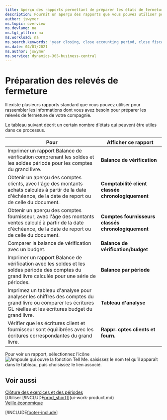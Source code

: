 ```yaml
---
title: Aperçu des rapports permettant de préparer les états de fermeture | Microsoft Docs
description: Fournit un aperçu des rapports que vous pouvez utiliser pour rassembler des informations pour préparer les états de fermeture de votre compagnie à la fin de l'exercice financier.
author: jswymer
ms.topic: overview
ms.devlang: na
ms.tgt_pltfrm: na
ms.workload: na
ms.search.keywords: 'year closing, close accounting period, close fiscal year, aging, creditor payments, vendor payments, assets, liabilities, equity, analysis, reporting, financial report, business intelligence, BI, Power Bi, KPI'
ms.date: 04/01/2021
ms.author: jswymer
ms.service: dynamics-365-business-central
---
```

# Préparation des relevés de fermeture
Il existe plusieurs rapports standard que vous pouvez utiliser pour rassembler les informations dont vous avez besoin pour préparer les relevés de fermeture de votre compagnie.

Le tableau suivant décrit un certain nombre d'états qui peuvent être utiles dans ce processus.  

| Pour | Afficher ce rapport |
| --- | --- |
| Imprimer un rapport Balance de vérification comprenant les soldes et les soldes période pour les comptes du grand livre. |**Balance de vérification** |
| Obtenir un aperçu des comptes clients, avec l'âge des montants achats calculés à partir de la date d'échéance, de la date de report ou de celle du document. |**Comptabilité client classée chronologiquement** |
| Obtenir un aperçu des comptes fournisseur, avec l'âge des montants ventes calculé à partir de la date d'échéance, de la date de report ou de celle du document. |**Comptes fournisseurs classés chronologiquement** |
| Comparer la balance de vérification avec un budget. |**Balance de vérification/budget** |
| Imprimer un rapport Balance de vérification avec les soldes et les soldes période des comptes du grand livre calculés pour une série de périodes. |**Balance par période** |
| Imprimez un tableau d'analyse pour analyser les chiffres des comptes du grand livre ou comparer les écritures GL réelles et les écritures budget du grand livre. |**Tableau d'analyse** |
| Vérifier que les écritures client et fournisseur sont équilibrées avec les écritures correspondantes du grand livre. |**Rappr. cptes clients et fourn.** |

Pour voir un rapport, sélectionnez l’icône ![Ampoule qui ouvre la fonction Tell Me.](media/ui-search/search_small.png "Dites-moi ce que vous voulez faire") saisissez le nom tel qu’il apparaît dans le tableau, puis choisissez le lien associé.

## Voir aussi
[Clôture des exercices et des périodes](year-close-years-periods.md)  
[Utiliser [!INCLUDE[prod_short](includes/prod_short.md)]](ui-work-product.md)  
[Veille économique](bi.md)


[!INCLUDE[footer-include](includes/footer-banner.md)]